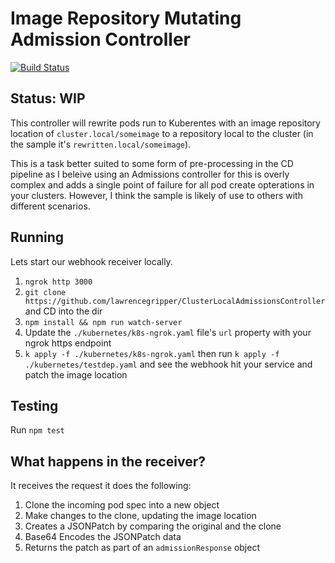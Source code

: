 # Image Repository Mutating Admission Controller

[![Build Status](https://travis-ci.com/lawrencegripper/MutatingAdmissionsController.svg?branch=master)](https://travis-ci.com/lawrencegripper/MutatingAdmissionsController)

## Status: WIP

This controller will rewrite pods run to Kuberentes with an image repository location of `cluster.local/someimage` to a repository local to the cluster (in the sample it's `rewritten.local/someimage`). 

This is a task better suited to some form of pre-processing in the CD pipeline as I beleive using an Admissions controller for this is overly complex and adds a single point of failure for all pod create opterations in your clusters. However, I think the sample is likely of use to others with different scenarios. 

## Running

Lets start our webhook receiver locally.

1. `ngrok http 3000`
2. `​git clone https://github.com/lawrencegripper/ClusterLocalAdmissionsController` and CD into the dir
3. `npm install && npm run watch-server`
4. Update the `./kubernetes/k8s-ngrok.yaml` file's `url` property with your ngrok https endpoint 
5. `k apply -f ./kubernetes/k8s-ngrok.yaml` then run `k apply -f ./kubernetes/testdep.yaml` and see the webhook hit your service and patch the image location

## Testing

Run `npm test`

## What happens in the receiver?

It receives the request it does the following:

1.  Clone the incoming pod spec into a new object
2.  Make changes to the clone, updating the image location
3.  Creates a JSONPatch by comparing the original and the clone
4.  Base64 Encodes the JSONPatch data
5.  Returns the patch as part of an `admissionResponse` object
